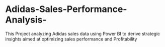 # Adidas-Sales-Performance-Analysis-
This Project analyzing Adidas sales data using Power BI to derive strategic insights aimed at optimizing sales performance and Profitability
